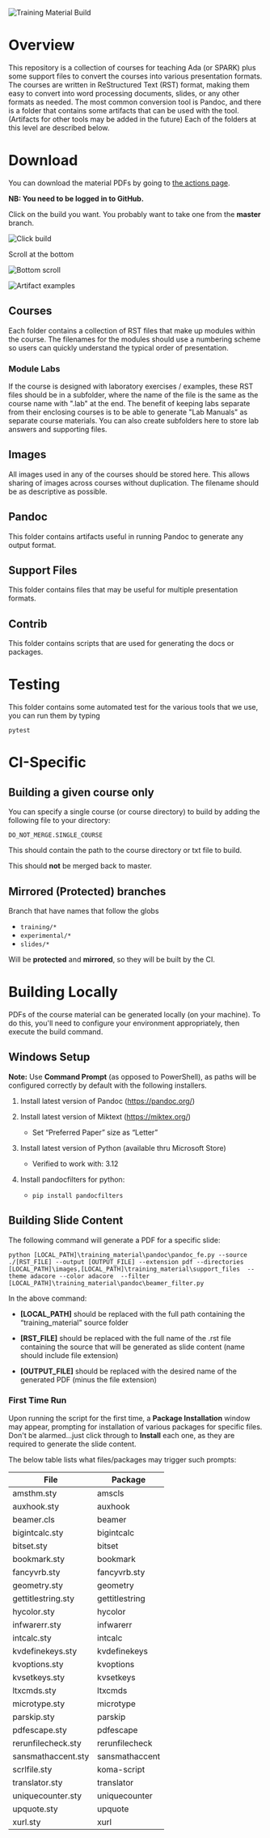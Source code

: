 ![Training Material Build](https://github.com/adacore/training_material/workflows/CI/badge.svg)

# Overview

This repository is a collection of courses for teaching Ada (or SPARK) plus some
support files to convert the courses into various presentation formats. The
courses are written in ReStructured Text (RST) format, making them easy to
convert into word processing documents, slides, or any other formats as needed.
The most common conversion tool is Pandoc, and there is a folder that contains
some artifacts that can be used with the tool. (Artifacts for other tools
may be added in the future) Each of the folders at this level are described
below.

# Download

You can download the material PDFs by going to [the actions page](http://github.com/adacore/training_material/actions).

**NB: You need to be logged in to GitHub.**

Click on the build you want. You probably want to take one from the **master** branch.

![Click build](images/github/artifacts_1.png)

Scroll at the bottom

![Bottom scroll](images/github/artifacts_2.png)

![Artifact examples](images/github/artifacts_3.png)

## Courses

Each folder contains a collection of RST files that make up modules within
the course. The filenames for the modules should use a numbering scheme so
users can quickly understand the typical order of presentation. 

### Module Labs

If the course is designed with laboratory exercises / examples, these RST
files should be in a subfolder, where the name of the file is the same as the
course name with ".lab" at the end. The benefit of keeping labs separate from
their enclosing courses is to be able to generate "Lab Manuals" as separate
course materials. You can also create subfolders here to store lab answers
and supporting files.

## Images

All images used in any of the courses should be stored here. This allows
sharing of images across courses without duplication. The filename should be
as descriptive as possible.

## Pandoc

This folder contains artifacts useful in running Pandoc to generate any output
format.

## Support Files

This folder contains files that may be useful for multiple presentation formats.

## Contrib

This folder contains scripts that are used for generating the docs or packages.

# Testing

This folder contains some automated test for the various tools that we use, you can run them by typing

```
pytest
```

# CI-Specific

## Building a given course only

You can specify a single course (or course directory) to build by adding the following
file to your directory:

`DO_NOT_MERGE.SINGLE_COURSE`

This should contain the path to the course directory or txt file to build.

This should **not** be merged back to master.

## Mirrored (Protected) branches

Branch that have names that follow the globs

- `training/*`
- `experimental/*`
- `slides/*`

Will be **protected** and **mirrored**, so they will be built by the CI.

# Building Locally

PDFs of the course material can be generated locally (on your machine). To do this, you'll need to configure your environment appropriately, then execute the build command.

## Windows Setup

**Note:** Use **Command Prompt** (as opposed to PowerShell), as paths will be configured correctly by default with the following installers.

1. Install latest version of Pandoc (https://pandoc.org/)

2. Install latest version of Miktext (https://miktex.org/)
    * Set “Preferred Paper” size as “Letter”

3. Install latest version of Python (available thru Microsoft Store)
    * Verified to work with: 3.12

4. Install pandocfilters for python:
    * `pip install pandocfilters`

## Building Slide Content

The following command will generate a PDF for a specific slide:

```
python [LOCAL_PATH]\training_material\pandoc\pandoc_fe.py --source ./[RST_FILE] --output [OUTPUT_FILE] --extension pdf --directories [LOCAL_PATH]\images,[LOCAL_PATH]\training_material\support_files  --theme adacore --color adacore  --filter [LOCAL_PATH]\training_material\pandoc\beamer_filter.py
```

In the above command:

* **[LOCAL_PATH]** should be replaced with the full path containing the “training_material” source folder

* **[RST_FILE]** should be replaced with the full name of the .rst file containing the source that will be generated as slide content (name should include file extension)

* **[OUTPUT_FILE]** should be replaced with the desired name of the generated PDF (minus the file extension)

### First Time Run

Upon running the script for the first time, a **Package Installation** window may appear, prompting for installation of various packages for specific files. Don't be alarmed...just click through to **Install** each one, as they are required to generate the slide content.

The below table lists what files/packages may trigger such prompts:

| File               | Package        |
| ------------------ | -------------- |
| amsthm.sty         | amscls         |
| auxhook.sty        | auxhook        |
| beamer.cls         | beamer         |
| bigintcalc.sty     | bigintcalc     |
| bitset.sty         | bitset         |
| bookmark.sty       | bookmark       |
| fancyvrb.sty       | fancyvrb.sty   |
| geometry.sty       | geometry       |
| gettitlestring.sty | gettitlestring |
| hycolor.sty        | hycolor        |
| infwarerr.sty      | infwarerr      |
| intcalc.sty        | intcalc        |
| kvdefinekeys.sty   | kvdefinekeys   |
| kvoptions.sty      | kvoptions      |
| kvsetkeys.sty      | kvsetkeys      |
| ltxcmds.sty        | ltxcmds        |
| microtype.sty      | microtype      |
| parskip.sty        | parskip        |
| pdfescape.sty      | pdfescape      |
| rerunfilecheck.sty | rerunfilecheck |
| sansmathaccent.sty | sansmathaccent |
| scrlfile.sty       | koma-script    |
| translator.sty     | translator     |
| uniquecounter.sty  | uniquecounter  |
| upquote.sty        | upquote        |
| xurl.sty           | xurl           |

